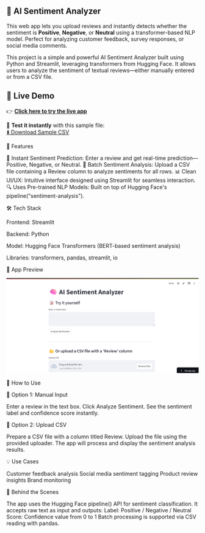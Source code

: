 
## 🧠 AI Sentiment Analyzer

This web app lets you upload reviews and instantly detects whether the sentiment is **Positive**, **Negative**, or **Neutral** using a transformer-based NLP model. Perfect for analyzing customer feedback, survey responses, or social media comments.

This project is a simple and powerful AI Sentiment Analyzer built using Python and Streamlit, leveraging transformers from Hugging Face. It allows users to analyze the sentiment of textual reviews—either manually entered or from a CSV file.


## 🚀 Live Demo

👉 **[Click here to try the live app](https://ai-sentiment-analyzer-bu469t68hmggh74smjcbvs.streamlit.app/)**

📂 **Test it instantly** with this sample file:  
[⬇️ Download Sample CSV](https://github.com/Shashankii/AI-sentiment-analyzer/blob/main/large_sample_reviews.csv)



🚀 Features

🎯 Instant Sentiment Prediction: Enter a review and get real-time prediction—Positive, Negative, or Neutral.
📂 Batch Sentiment Analysis: Upload a CSV file containing a Review column to analyze sentiments for all rows.
📊 Clean UI/UX: Intuitive interface designed using Streamlit for seamless interaction.
🔍 Uses Pre-trained NLP Models: Built on top of Hugging Face's pipeline("sentiment-analysis").


🛠 Tech Stack

Frontend: Streamlit

Backend: Python

Model: Hugging Face Transformers (BERT-based sentiment analysis)

Libraries: transformers, pandas, streamlit, io


📸 App Preview

![Screenshot](https://github.com/Shashankii/AI-sentiment-analyzer/blob/main/app%20screenshot.png)


📁 How to Use

🔹 Option 1: Manual Input

Enter a review in the text box.
Click Analyze Sentiment.
See the sentiment label and confidence score instantly.

🔹 Option 2: Upload CSV

Prepare a CSV file with a column titled Review.
Upload the file using the provided uploader.
The app will process and display the sentiment analysis results.


💡 Use Cases

Customer feedback analysis
Social media sentiment tagging
Product review insights
Brand monitoring


🧠 Behind the Scenes

The app uses the Hugging Face pipeline() API for sentiment classification. It accepts raw text as input and outputs:
Label: Positive / Negative / Neutral
Score: Confidence value from 0 to 1
Batch processing is supported via CSV reading with pandas.










